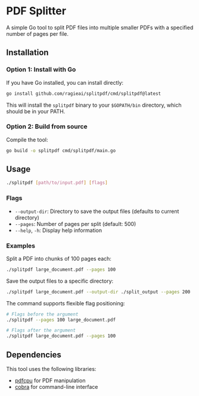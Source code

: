 # PDF Splitter

A simple Go tool to split PDF files into multiple smaller PDFs with a specified number of pages per file.

## Installation

### Option 1: Install with Go

If you have Go installed, you can install directly:

```bash
go install github.com/ragieai/splitpdf/cmd/splitpdf@latest
```

This will install the `splitpdf` binary to your `$GOPATH/bin` directory, which should be in your PATH.

### Option 2: Build from source

Compile the tool:

```bash
go build -o splitpdf cmd/splitpdf/main.go
```

## Usage

```bash
./splitpdf [path/to/input.pdf] [flags]
```

### Flags

- `--output-dir`: Directory to save the output files (defaults to current directory)
- `--pages`: Number of pages per split (default: 500)
- `--help`, `-h`: Display help information

### Examples

Split a PDF into chunks of 100 pages each:

```bash
./splitpdf large_document.pdf --pages 100
```

Save the output files to a specific directory:

```bash
./splitpdf large_document.pdf --output-dir ./split_output --pages 200
```

The command supports flexible flag positioning:

```bash
# Flags before the argument
./splitpdf --pages 100 large_document.pdf

# Flags after the argument
./splitpdf large_document.pdf --pages 100
```

## Dependencies

This tool uses the following libraries:
- [pdfcpu](https://github.com/pdfcpu/pdfcpu) for PDF manipulation
- [cobra](https://github.com/spf13/cobra) for command-line interface 